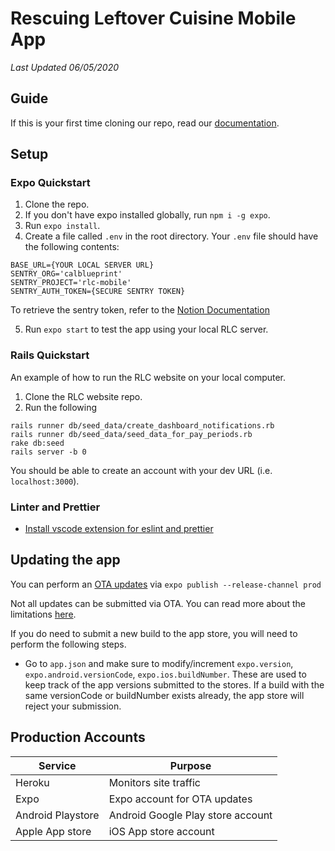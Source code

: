 # Rescuing Leftover Cuisine Mobile App

_Last Updated 06/05/2020_

## Guide

If this is your first time cloning our repo, read our [documentation](https://www.notion.so/Rescuing-Leftover-Cuisine-bcf225f933404ec6b06eb7ea8719fb5d).

## Setup

### Expo Quickstart

1. Clone the repo.
2. If you don't have expo installed globally, run `npm i -g expo`.
3. Run `expo install`.
4. Create a file called `.env` in the root directory. Your `.env` file should have the following contents: 

```
BASE_URL={YOUR LOCAL SERVER URL}
SENTRY_ORG='calblueprint'
SENTRY_PROJECT='rlc-mobile'
SENTRY_AUTH_TOKEN={SECURE SENTRY TOKEN}
```

To retrieve the sentry token, refer to the [Notion Documentation](https://www.notion.so/Rescuing-Leftover-Cuisine-bcf225f933404ec6b06eb7ea8719fb5d)

5. Run `expo start` to test the app using your local RLC server.

### Rails Quickstart

An example of how to run the RLC website on your local computer. 

1. Clone the RLC website repo. 
2. Run the following
```
rails runner db/seed_data/create_dashboard_notifications.rb
rails runner db/seed_data/seed_data_for_pay_periods.rb
rake db:seed
rails server -b 0
```
You should be able to create an account with your dev URL (i.e. `localhost:3000`). 


### Linter and Prettier

- [Install vscode extension for eslint and prettier](https://dev.to/robertcoopercode/using-eslint-and-prettier-in-a-typescript-project-53jb)


## Updating the app

You can perform an [OTA updates](https://docs.expo.io/versions/latest/guides/configuring-ota-updates/) via `expo publish --release-channel prod`

Not all updates can be submitted via OTA. You can read more about the limitations [here](https://docs.expo.io/workflow/publishing/#limitations).

If you do need to submit a new build to the app store, you will need to perform the following steps.

- Go to `app.json` and make sure to modify/increment `expo.version`, `expo.android.versionCode`, `expo.ios.buildNumber`. These are used to keep track of the app versions submitted to the stores. If a build with the same versionCode or buildNumber exists already, the app store will reject your submission.


## Production Accounts

| Service           | Purpose                                                    |
| ----------------- | ---------------------------------------------------------- |
| Heroku            | Monitors site traffic                                      |
| Expo              | Expo account for OTA updates                               |
| Android Playstore | Android Google Play store account                          |
| Apple App store   | iOS App store account                                      |




